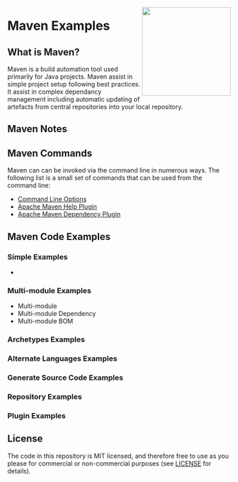 <img
  src="https://upload.wikimedia.org/wikipedia/commons/thumb/0/0b/Maven_logo.svg/1280px-Maven_logo.svg.png"
  width="200"
  align="right"
/>

# Maven Examples

## What is Maven?
Maven is a build automation tool used primarily for Java projects. Maven assist in simple project setup following best practices. It assist in complex dependancy management including automatic updating of artefacts from central repositories into your local repository.

## Maven Notes

## Maven Commands
Maven can can be invoked via the command line in numerous ways. The following list is a small set of commands that can be used from the command line:

* [Command Line Options][Maven_Command_Line_Options]
* [Apache Maven Help Plugin][Apache_Maven_Help_Plugin]
* [Apache Maven Dependency Plugin][Apache_Maven_Dependency_Plugin]

## Maven Code Examples

### Simple Examples
* 

### Multi-module Examples
* Multi-module 
* Multi-module Dependency
* Multi-module BOM

### Archetypes Examples

### Alternate Languages Examples

### Generate Source Code Examples

### Repository Examples

### Plugin Examples


## License

The code in this repository is MIT licensed, and therefore free to use as you please for commercial or non-commercial purposes (see [LICENSE](LICENSE) for details).


[Maven_Command_Line_Options]:maven_commands/maven_command_line_options.md
[Apache_Maven_Help_Plugin]:maven_commands/apache_maven_help_plugin.md
[Apache_Maven_Dependency_Plugin]:maven_commands/apache_maven_dependency_plugin.md


